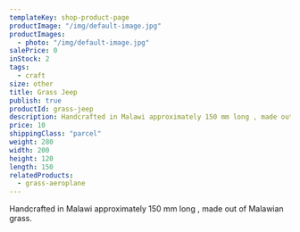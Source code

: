 ```yaml
---
templateKey: shop-product-page
productImage: "/img/default-image.jpg"
productImages:
  - photo: "/img/default-image.jpg"
salePrice: 0
inStock: 2
tags:
  - craft
size: other
title: Grass Jeep
publish: true
productId: grass-jeep
description: Handcrafted in Malawi approximately 150 mm long , made out of Malawian grass.
price: 10
shippingClass: "parcel"
weight: 280
width: 200
height: 120
length: 150
relatedProducts:
  - grass-aeroplane
---
```


Handcrafted in Malawi approximately 150 mm long , made out of Malawian grass.
